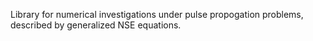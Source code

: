 Library for numerical investigations under pulse propogation problems, described by generalized NSE equations.
